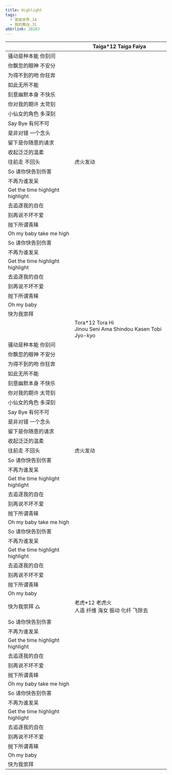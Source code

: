 ```yaml
---
title: Highlight
tags:
  - 美丽世界,14
  - 我的舞台,31
abbrlink: 28283
---
```

|      |Taiga*12 Taiga Faiya|
|--|--|
|骚动是种本能 你别问|      |
|你飘忽的眼神 不安分|      |
|为得不到的吻 你狂奔|      |
|如此无所不能|      |
|刻意幽默本身 不快乐|      |
|你对我的期许 太苛刻|      |
|小仙女的角色 多深刻|      |
|Say Bye 有何不可|      |
|是非对错 一个念头|      |
|留下是你随意的请求|      |
|收起泛泛的温柔|      |
|往前走 不回头|虎火发动|
|So 请你快告别伤害|      |
|不再为谁发呆|      |
|Get the time highlight highlight|      |
|去追逐我的自在|      |
|别再说不坏不爱|      |
|抛下所谓青睐|      |
|Oh my baby take me high|      |
|So 请你快告别伤害|      |
|不再为谁发呆|      |
|Get the time highlight highlight|      |
|去追逐我的自在|      |
|别再说不坏不爱|      |
|抛下所谓青睐|      |
|Oh my baby|      |
|快为我崇拜|      |
|      |Tora*12 Tora Hi<br>Jinou Seni Ama Shindou Kasen Tobi Jyo-kyo|
|骚动是种本能 你别问|      |
|你飘忽的眼神 不安分|      |
|为得不到的吻 你狂奔|      |
|如此无所不能|      |
|刻意幽默本身 不快乐|      |
|你对我的期许 太苛刻|      |
|小仙女的角色 多深刻|      |
|Say Bye 有何不可|      |
|是非对错 一个念头|      |
|留下是你随意的请求|      |
|收起泛泛的温柔|      |
|往前走 不回头|虎火发动|
|So 请你快告别伤害|      |
|不再为谁发呆|      |
|Get the time highlight highlight|      |
|去追逐我的自在|      |
|别再说不坏不爱|      |
|抛下所谓青睐|      |
|Oh my baby take me high|      |
|So 请你快告别伤害|      |
|不再为谁发呆|      |
|Get the time highlight highlight|      |
|去追逐我的自在|      |
|别再说不坏不爱|      |
|抛下所谓青睐|      |
|Oh my baby|      |
|快为我崇拜 △|老虎*12 老虎火<br>人造 纤维 海女 振动 化纤 飞除去|
|      ||
|So 请你快告别伤害|      |
|不再为谁发呆|      |
|Get the time highlight highlight|      |
|去追逐我的自在|      |
|别再说不坏不爱|      |
|抛下所谓青睐|      |
|Oh my baby take me high|      |
|So 请你快告别伤害|      |
|不再为谁发呆|      |
|Get the time highlight highlight|      |
|去追逐我的自在|      |
|别再说不坏不爱|      |
|抛下所谓青睐|      |
|Oh my baby|      |
|快为我崇拜|      |